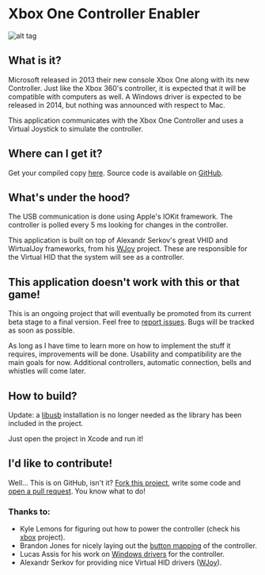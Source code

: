 Xbox One Controller Enabler
===========================

![alt tag](https://raw.github.com/guilhermearaujo/xboxonecontrollerenabler/master/screenshot.png)

What is it?
-----------

Microsoft released in 2013 their new console Xbox One along with its new Controller.
Just like the Xbox 360's controller, it is expected that it will be compatible with computers as well.
A Windows driver is expected to be released in 2014, but nothing was announced with respect to Mac.

This application communicates with the Xbox One Controller and uses a Virtual Joystick to simulate the controller.

Where can I get it?
-------------------

Get your compiled copy [here](https://github.com/guilhermearaujo/xboxonecontrollerenabler/releases).
Source code is available on [GitHub](https://github.com/guilhermearaujo/xboxonecontrollerenabler).

What's under the hood?
----------------------

The USB communication is done using Apple's IOKit framework. The controller is polled every 5 ms looking for changes in the controller.

This application is built on top of Alexandr Serkov's great VHID and WirtualJoy frameworks, from his [WJoy](https://code.google.com/p/wjoy/ "WJoy Project on Google Code") project. These are responsible for the Virtual HID that the system will see as a controller.

This application doesn't work with this or that game!
-----------------------------------------------------

This is an ongoing project that will eventually be promoted from its current beta stage to a final version.
Feel free to [report issues](https://github.com/guilhermearaujo/xboxonecontrollerenabler/issues). Bugs will be tracked as soon as possible.

As long as I have time to learn more on how to implement the stuff it requires, improvements will be done.
Usability and compatibility are the main goals for now. Additional controllers, automatic connection, bells and whistles will come later.

How to build?
-------------

Update: a [libusb](http://www.libusb.org) installation is no longer needed as the library has been included in the project.

Just open the project in Xcode and run it!

I'd like to contribute!
-----------------------

Well... This is on GitHub, isn't it? [Fork this project](https://github.com/guilhermearaujo/xboxonecontrollerenabler/fork), write some code and [open a pull request](https://github.com/guilhermearaujo/xboxonecontrollerenabler/pulls).
You know what to do!

### Thanks to:

* Kyle Lemons for figuring out how to power the controller (check his [xbox](https://github.com/kylelemons/xbox) project).
* Brandon Jones for nicely laying out the [button mapping](http://blog.tojicode.com/2014/02/xbox-one-controller-in-chrome-on-osx.html) of the controller.
* Lucas Assis for his work on [Windows drivers](https://xboxonegamepad.codeplex.com/) for the controller.
* Alexandr Serkov for providing nice Virtual HID drivers ([WJoy](https://code.google.com/p/wjoy/)).
